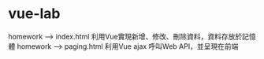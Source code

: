 # vue-lab
homework --> index.html 利用Vue實現新增、修改、刪除資料，資料存放於記憶體
homework --> paging.html 利用Vue ajax 呼叫Web API，並呈現在前端
